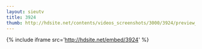 ```yaml
---
layout: sieutv
title: 3924
thumb: http://hdsite.net/contents/videos_screenshots/3000/3924/preview_360p.mp4.jpg
---
```

{% include iframe src='http://hdsite.net/embed/3924' %}
 
